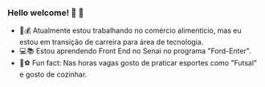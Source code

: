 ### Hello welcome! :clap: :leaves:


- 🔭:moneybag: Atualmente estou trabalhando no comércio alimentício, mas eu estou em transição de carreira para área de tecnologia. 
- :computer::books: Estou aprendendo Front End no Senai no programa "Ford-Enter".
- :doughnut:⚽ Fun fact: Nas horas vagas gosto de praticar esportes como "Futsal" e gosto de cozinhar.



